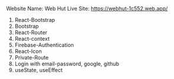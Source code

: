 Website Name: Web Hut
Live Site: https://webhut-1c552.web.app/

1. React-Bootstrap
2. Bootstrap
2. React-Router
3. React-context
4. Firebase-Authentication
5. React-Icon
7. Private-Route
8. Login with email-password, google, github
9. useState, useEffect